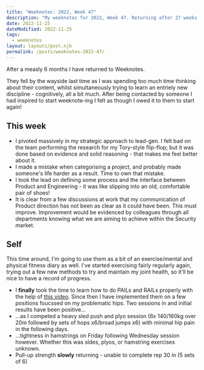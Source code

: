 ```yaml
---
title: "Weeknotes: 2022, Week 47"
description: "My weeknotes for 2022, Week 47. Returning after 27 weeks. Pivots, PAILs and RAILs"
date: 2022-11-25
dateModified: 2022-11-25
tags:
  - weeknotes
layout: layouts/post.njk
permalink: /posts/weeknotes-2022-47/
---
```


After a measly 6 months I have returned to Weeknotes. 

They fell by the wayside last time as I was spending too much time thinking about their content, whilst simultaneously trying to learn an entriely new discipline - cognitively, all a bit much. After being contacted by someone I had inspired to start weeknote-ing I felt as though I owed it to them to start again!

## This week

- I pivoted massively in my strategic approach to lead-gen. I felt bad on the team performing the research for my Tory-style flip-flop; but it was done based on evidence and solid reasoning - that makes me feel better about it.
- I made a mistake when categorising a project, and probably made someone's life harder as a result. Time to own that mistake.
- I took the lead on defining some process and the interface between Product and Engineering - it was like slipping into an old, comfortable pair of shoes!
- It is clear from a few discussions at work that my communication of Product direction has not been as clear as it could have been. This must improve. Improvement would be evidenced by colleagues through all departments knowing what we are aiming to achieve within the Security market.


## Self

This time around, I'm going to use them as a bit of an exercise/mental and physical fitness diary as well. I've started exercising fairly regularly again, trying out a few new methods to try and maintain my joint health, so it'll be nice to have a record of progress.

- I **finally** took the time to learn how to do PAILs and RAILs properly with the help of [this video](https://www.youtube.com/watch?v=pXFtN_mFuW4&ab_channel=PippinPerformance). Since then I have implemented them on a few positions foucssed on my problematic hips. Two sessions in and initial results have been positive...
- ...as I competed a heavy sled push and plyo session (6x 140/160kg over 20m followed by sets of hops x6/broad jumps x6) with minimal hip pain in the following days.
- ...tightness in hamstrings on Friday following Wednesday session however. Whether this was sldes, plyos, or hamstring exercises unknown.
- Pull-up strength **slowly** returning - unable to complete rep 30 in (5 sets of 6)